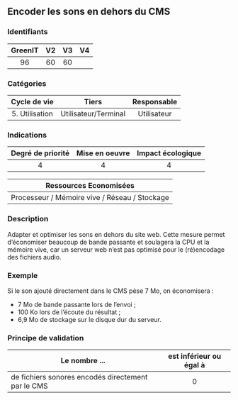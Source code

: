 ## Encoder les sons en dehors du CMS

### Identifiants

| GreenIT |  V2  |  V3  |  V4  |
|:-------:|:----:|:----:|:----:|
|  96    | 60  | 60  |      |

### Catégories

| Cycle de vie |  Tiers  |  Responsable  |
|:---------:|:----:|:----:|
| 5. Utilisation | Utilisateur/Terminal | Utilisateur |

### Indications

| Degré de priorité |      Mise en oeuvre       |  Impact écologique    |
|:-------------------:|:-------------------------:|:---------------------:|
| 4 | 4 | 4 |

|Ressources Economisées                                      |
|:----------------------------------------------------------:|
| Processeur / Mémoire vive / Réseau / Stockage |

### Description

Adapter et optimiser les sons en dehors du site web. Cette mesure permet d’économiser beaucoup de bande passante et soulagera la CPU et la mémoire vive, car un serveur web n’est pas optimisé pour le (ré)encodage des fichiers audio.

### Exemple

Si le son ajouté directement dans le CMS pèse 7 Mo, on économisera :
 - 7 Mo de bande passante lors de l’envoi ;
 - 100 Ko lors de l’écoute du résultat ;
 - 6,9 Mo de stockage sur le disque dur du serveur.

### Principe de validation

| Le nombre ...     | est inférieur ou égal à   |  
|-------------------|:-------------------------:|
| de fichiers sonores encodés directement par le CMS  | 0  |

